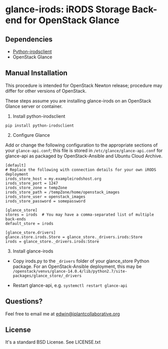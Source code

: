 # glance-irods: iRODS Storage Back-end for OpenStack Glance

## Dependencies
* [Python-irodsclient](https://pypi.python.org/pypi/python-irodsclient)
* OpenStack Glance

## Manual Installation

This procedure is intended for OpenStack Newton release; procedure may differ for other versions of OpenStack.

These steps assume you are installing glance-irods on an OpenStack Glance server or container.

1. Install python-irodsclient

```
pip install python-irodsclient
```

2. Configure Glance

Add or change the following configuration to the appropriate sections of your `glance-api.conf`; this file is stored in `/etc/glance/glance-api.conf` for glance-api as packaged by OpenStack-Ansible and Ubuntu Cloud Archive.

```
[default]
# Replace the following with connection details for your own iRODS deployment
irods_store_host = my.exampleirodshost.org
irods_store_port = 1247
irods_store_zone = tempZone
irods_store_path = /tempZone/home/openstack_images
irods_store_user = openstack_images
irods_store_password = somepassword

[glance_store]
stores = irods  # You may have a comma-separated list of multiple back-ends
default_store = irods

[glance_store.drivers]
glance.store.irods.Store = glance_store._drivers.irods:Store
irods = glance_store._drivers.irods:Store
```


3. Install glance-irods

- Copy irods.py to the `_drivers` folder of your glance_store Python package. For an OpenStack-Ansible deployment, this may be
`/openstack/venvs/glance-14.0.4/lib/python2.7/site-packages/glance_store/_drivers`

- Restart glance-api, e.g. `systemctl restart glance-api`


## Questions?

Feel free to email me at edwin@iplantcollaborative.org

## License

It's a standard BSD License. See LICENSE.txt

